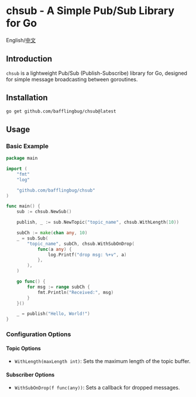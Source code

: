 # chsub - A Simple Pub/Sub Library for Go

English/[中文](./README_CN.md)

## Introduction
`chsub` is a lightweight Pub/Sub (Publish-Subscribe) library for Go, designed for simple message broadcasting between goroutines.

## Installation
```bash
go get github.com/bafflingbug/chsub@latest
```

## Usage
### Basic Example

```go
package main

import (
	"fmt"
	"log"

	"github.com/bafflingbug/chsub"
)

func main() {
	sub := chsub.NewSub()

	publish, _ := sub.NewTopic("topic_name", chsub.WithLength(10))

	subCh := make(chan any, 10)
	_ = sub.Sub(
		"topic_name", subCh, chsub.WithSubOnDrop(
			func(a any) {
				log.Printf("drop msg: %+v", a)
			},
		),
	)

	go func() {
		for msg := range subCh {
			fmt.Println("Received:", msg)
		}
	}()

	_ = publish("Hello, World!")
}
```

### Configuration Options
#### Topic Options
- `WithLength(maxLength int)`: Sets the maximum length of the topic buffer.

#### Subscriber Options
- `WithSubOnDrop(f func(any))`: Sets a callback for dropped messages.
